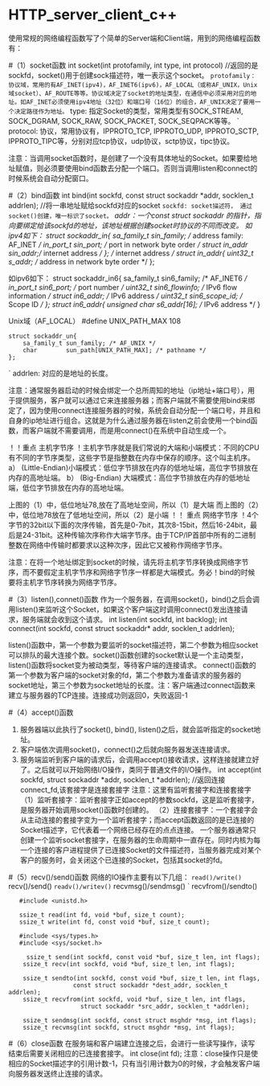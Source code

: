 # HTTP_server_client_c++

使用常规的网络编程函数写了个简单的Server端和Client端，用到的网络编程函数有：

#（1）socket函数
int socket(int protofamily, int type, int protocol) //返回的是sockfd，socket()用于创建sock描述符，唯一表示这个socket。
` protofamily：协议域，常用的有AF_INET(ipv4)，AF_INET6(ipv6)，AF_LOCAL（或称AF_UNIX，Unix域socket）、AF_ROUTE等等。协议域决定了socket的地址类型，在通信中必须采用对应的地址。如AF_INET必须使用ipv4地址（32位）和端口号（16位）的组合，AF_UNIX决定了要用一个决定路径作为地址。
` type: 指定Socket的类型，常用类型有SOCK_STREAM, SOCK_DGRAM, SOCK_RAW, SOCK_PACKET, SOCK_SEQPACK等等。
` protocol: 协议，常用协议有，IPPROTO_TCP, IPPROTO_UDP, IPPROTO_SCTP, IPPROTO_TIPC等，分别对应tcp协议，udp协议，sctp协议，tipc协议。

注意：当调用socket函数时，是创建了一个没有具体地址的Socket。如果要给地址赋值，则必须要使用bind函数去分配一个端口。否则当调用listen和connect的时候系统会自动分配窗口。

#（2）bind函数
int bind(int sockfd, const struct sockaddr *addr, socklen_t addrlen); //将一串地址赋给sockfd对应的socket
` sockfd: socket描述符， 通过socket()创建，唯一标识了socket。
` *addr：一个const struct sockaddr 的指针，指向要绑定给该sockfd的地址，该地址根据创建socket时协议的不同而改变。
如ipv4如下：
    struct sockaddr_in{
        sa_family_t sin_family; /* address family: AF_INET */
        in_port_t   sin_port;   /* port in network byte order */
        struct in_addr sin_addr;/* internet address */
    };
    /* internet address */
    struct in_addr{
        uint32_t s_addr; /* address in network byte order */
    };

如ipv6如下：
    struct sockaddr_in6{
        sa_family_t sin6_family; /* AF_INET6 */
        in_port_t   sin6_port;   /* port number */
        uint32_t    sin6_flowinfo; /* IPv6 flow information */
        struct      in6_addr;    /* IPv6 address */
        uint32_t    sin6_scope_id; /* Scope ID */
    };
    struct in6_addr{
        unsigned char s6_addr[16]; /* IPv6 address */
    }

Unix域（AF_LOCAL）
    #define UNIX_PATH_MAX 108
    
    struct sockaddr_un{
        sa_family_t sun_family; /* AF_UNIX */  
        char        sun_path[UNIX_PATH_MAX]; /* pathname */
    };

` addrlen: 对应的是地址的长度。

注意：通常服务器启动的时候会绑定一个总所周知的地址（ip地址+端口号），用于提供服务，客户就可以通过它来连接服务器；而客户端就不需要使用bind来绑定了，因为使用connect连接服务器的时候，系统会自动分配一个端口号，并且和自身的ip地址进行组合。这就是为什么通过服务器在listen之前会使用一个bind函数，而客户端就不需要调用，而是用connect()在系统中自动生成一个。

！！重点
主机字节序
！主机字节序就是我们常说的大端和小端模式：不同的CPU有不同的字节序类型，这些字节是指整数在内存中保存的顺序。这个叫主机序。
        a） (Little-Endian)小端模式：低位字节排放在内存的低地址端，高位字节排放在内存的高地址端。
        b） (Big-Endian)   大端模式：高位字节排放在内存的低地址端，低位字节排放在内存的高地址端。


上图的（1）中，低位地址78,放在了高地址空间，所以（1）是大端
而上图的（2）中，低位地78放在了低地址空间，所以（2）是小端
！！ 重点
网络字节序
！4个字节的32bit以下面的次序传输，首先是0-7bit，其次8-15bit，然后16-24bit，最后是24-31bit。这种传输次序称作大端字节序。由于TCP/IP首部中所有的二进制
整数在网络中传输时都要求以这种次序，因此它又被称作网络字节序。

注意：在将一个地址绑定到socket的时候，请先将主机字节序转换成网络字节序，而不要假定主机字节序和网络字节序一样都是大端模式。务必！bind的时候要将主机字节序转换为网络字节序。

#（3）listen(),connet()函数
作为一个服务器，在调用socket()，bind()之后会调用listen()来监听这个Socket，如果这个客户端这时调用connect()发出连接请求，服务端就会收到这个请求。
int listen(int sockfd, int backlog);
int connect(int sockfd, const struct sockaddr* addr, socklen_t addrlen);

listen()函数中，第一个参数为要监听的socket描述符，第二个参数为相应socket可以排队的最大连接个数。socket()函数创建的socket默认是一个主动类型，listen()函数将socket变为被动类型，等待客户端的连接请求。
connect()函数的第一个参数为客户端的socket对象的fd，第二个参数为准备请求的服务器的socket地址，第三个参数为socket地址的长度。注：客户端通过connect函数来建立与服务器的TCP连接。连接成功则返回0，失败返回-1


#（4）accept()函数
1. 服务器端以此执行了socket(), bind(), listen()之后，就会监听指定的socket地址。
2. 客户端依次调用socket()，connect()之后就向服务器发送连接请求。
3. 服务端监听到客户端的请求后，会调用accept()接收请求，这样连接就建立好了。之后就可以开始网络I/O操作，类同于普通文件的I/O操作。
int accept(int sockfd, struct sockaddr *addr, socklen_t *addrlen); //返回连接connect_fd,该套接字是连接套接字
注意：这里有监听套接字和连接套接字
（1）监听套接字：监听套接字正如accept的参数sockfd，这是监听套接字，是服务器开始调用socket()函数时创建的。
（2）连接套接字：一个套接字会从主动连接的套接字变为一个监听套接字；而accept函数返回的是已连接的Socket描述字，它代表着一个网络已经存在的点点连接。
一个服务器通常只创建一个监听socket套接字，在服务器的生命周期中一直存在。同时内核为每一个连接的客户进程提供了已连接Socket的文件描述符，当服务器完成对某个客户的服务时，会关闭这个已连接的Socket，包括其socket的fd。


#（5）recv()/send()函数
网络的IO操作主要有以下几组：
` read()/write()
` recv()/send()
` readv()/writev()
` recvmsg()/sendmsg()
` recvfrom()/sendto()


       #include <unistd.h>

       ssize_t read(int fd, void *buf, size_t count);
       ssize_t write(int fd, const void *buf, size_t count);

       #include <sys/types.h>
       #include <sys/socket.h>

         ssize_t send(int sockfd, const void *buf, size_t len, int flags);
        ssize_t recv(int sockfd, void *buf, size_t len, int flags);
        
        ssize_t sendto(int sockfd, const void *buf, size_t len, int flags,
                      const struct sockaddr *dest_addr, socklen_t addrlen);
        ssize_t recvfrom(int sockfd, void *buf, size_t len, int flags,
                        struct sockaddr *src_addr, socklen_t *addrlen);
        
        ssize_t sendmsg(int sockfd, const struct msghdr *msg, int flags);
        ssize_t recvmsg(int sockfd, struct msghdr *msg, int flags);





#（6）close函数
在服务端和客户端建立连接之后，会进行一些读写操作，读写结束后需要关闭相应的已连接套接字。
int close(int fd);
注意：close操作只是使相应的Socket描述字的引用计数-1，只有当引用计数为0的时候，才会触发客户端向服务器发送终止连接的请求。
